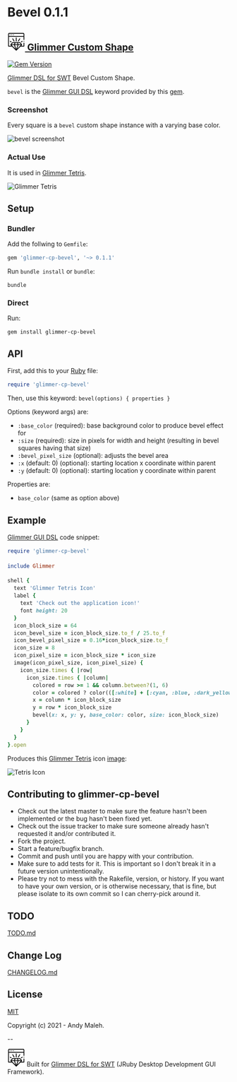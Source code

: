 # Bevel 0.1.1
## [<img src="https://raw.githubusercontent.com/AndyObtiva/glimmer/master/images/glimmer-logo-hi-res.png" height=40 /> Glimmer Custom Shape](https://github.com/AndyObtiva/glimmer-dsl-swt/blob/master/docs/reference/GLIMMER_COMMAND.md#custom-shape-gem)
[![Gem Version](https://badge.fury.io/rb/glimmer-cp-bevel.svg)](http://badge.fury.io/rb/glimmer-cp-bevel)

[Glimmer DSL for SWT](https://github.com/AndyObtiva/glimmer-dsl-swt) Bevel Custom Shape.

`bevel` is the [Glimmer GUI DSL](https://github.com/AndyObtiva/glimmer-dsl-swt/blob/master/docs/reference/GLIMMER_GUI_DSL_SYNTAX.md#glimmer-gui-dsl-syntax) keyword provided by this [gem](https://rubygems.org/gems/glimmer-cp-bevel).

### Screenshot

Every square is a `bevel` custom shape instance with a varying base color.

![bevel screenshot](https://raw.githubusercontent.com/AndyObtiva/glimmer-dsl-swt/master/images/glimmer-example-image-shape-dsl.png)

### Actual Use

It is used in [Glimmer Tetris](https://github.com/AndyObtiva/glimmer-dsl-swt/blob/master/docs/reference/GLIMMER_SAMPLES.md#glimmer-tetris).

![Glimmer Tetris](https://raw.githubusercontent.com/AndyObtiva/glimmer-dsl-swt/master/images/glimmer-tetris.png)

## Setup

### Bundler

Add the follwing to `Gemfile`:
```ruby
gem 'glimmer-cp-bevel', '~> 0.1.1'
```

Run `bundle install` or `bundle`:
```
bundle
```

### Direct

Run:
```
gem install glimmer-cp-bevel
```

## API

First, add this to your [Ruby](https://www.ruby-lang.org/en/) file:
```ruby
require 'glimmer-cp-bevel'
```

Then, use this keyword:
`bevel(options) { properties }`

Options (keyword args) are:
- `:base_color` (required): base background color to produce bevel effect for
- `:size` (required): size in pixels for width and height (resulting in bevel squares having that size)
- `:bevel_pixel_size` (optional): adjusts the bevel area
- `:x` (default: 0) (optional): starting location x coordinate within parent
- `:y` (default: 0) (optional): starting location y coordinate within parent

Properties are:
- `base_color` (same as option above)

## Example

[Glimmer GUI DSL](https://github.com/AndyObtiva/glimmer-dsl-swt/blob/master/docs/reference/GLIMMER_GUI_DSL_SYNTAX.md#glimmer-gui-dsl-syntax) code snippet:

```ruby
require 'glimmer-cp-bevel'

include Glimmer

shell {
  text 'Glimmer Tetris Icon'
  label {
    text 'Check out the application icon!'
    font height: 20
  }
  icon_block_size = 64
  icon_bevel_size = icon_block_size.to_f / 25.to_f
  icon_bevel_pixel_size = 0.16*icon_block_size.to_f
  icon_size = 8
  icon_pixel_size = icon_block_size * icon_size
  image(icon_pixel_size, icon_pixel_size) {
    icon_size.times { |row|
      icon_size.times { |column|
        colored = row >= 1 && column.between?(1, 6)
        color = colored ? color(([:white] + [:cyan, :blue, :dark_yellow, :yellow, :green, :magenta, :red]).sample) : color(:white)
        x = column * icon_block_size
        y = row * icon_block_size
        bevel(x: x, y: y, base_color: color, size: icon_block_size)
      }
    }
  }
}.open
```

Produces this [Glimmer Tetris](https://github.com/AndyObtiva/glimmer-dsl-swt/blob/master/docs/reference/GLIMMER_SAMPLES.md#glimmer-tetris) icon [image](https://github.com/AndyObtiva/glimmer-dsl-swt/blob/master/docs/reference/GLIMMER_GUI_DSL_SYNTAX.md#image):

![Tetris Icon](https://raw.githubusercontent.com/AndyObtiva/glimmer-dsl-swt/master/images/glimmer-tetris-icon.png)

## Contributing to glimmer-cp-bevel

-   Check out the latest master to make sure the feature hasn't been
    implemented or the bug hasn't been fixed yet.
-   Check out the issue tracker to make sure someone already hasn't
    requested it and/or contributed it.
-   Fork the project.
-   Start a feature/bugfix branch.
-   Commit and push until you are happy with your contribution.
-   Make sure to add tests for it. This is important so I don't break it
    in a future version unintentionally.
-   Please try not to mess with the Rakefile, version, or history. If
    you want to have your own version, or is otherwise necessary, that
    is fine, but please isolate to its own commit so I can cherry-pick
    around it.

## TODO

[TODO.md](/TODO.md)

## Change Log

[CHANGELOG.md](/CHANGELOG.md)

## License

[MIT](LICENSE.txt)

Copyright (c) 2021 - Andy Maleh.

--

[<img src="https://raw.githubusercontent.com/AndyObtiva/glimmer/master/images/glimmer-logo-hi-res.png" height=40 />](https://github.com/AndyObtiva/glimmer) Built for [Glimmer DSL for SWT](https://github.com/AndyObtiva/glimmer-dsl-swt) (JRuby Desktop Development GUI Framework).
